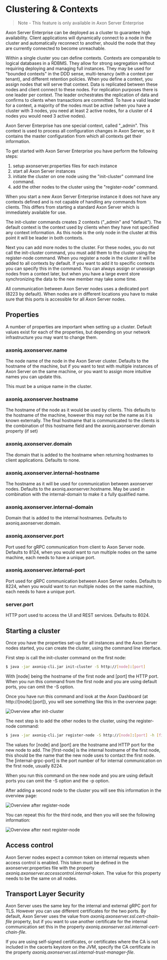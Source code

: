 # Clustering & Contexts

> Note - This feature is only available in Axon Server Enterprise

Axon Server Enterprise can be deployed as a cluster to guarantee high availability. Client applications will dynamically connect to a node in the cluster and automatically reconnect to another,
should the node that they are currently connected to become unreachable.

Within a single cluster you can define contexts. Contexts are comparable to logical databases in a RDBMS. They allow for strong segregation without requiring deploying and managing full instances.
They may be used for "bounded contexts" in the DDD sense, multi-tenancy (with a context per tenant), and different retention policies. 
When you define a context, you assign nodes that will serve that context. Data is replicated between these nodes and client connect to these nodes. For replication purposes there is one leader
per context. The leader orchestrates the replication of data and confirms to clients when transactions are committed. To have a valid leader
for a context, a majority of the nodes must be active (when you have a cluster with 3 nodes, you need at least 2 active nodes, for a cluster of 4 nodes you would need 3 active nodes).

Axon Server Enterprise has one special context, called "_admin". This context is used to process all configuration changes in Axon Server, so it contains the master configuration from which 
all contexts get their information. 

To get started with Axon Server Enterprise you have perform the following steps:

1. setup axonserver.properties files for each instance
2. start all Axon Server instances
3. initiate the cluster on one node using the "init-cluster" command line command.
4. add the other nodes to the cluster using the "register-node" command.

When you start a new Axon Server Enterprise instance it does not have any contexts defined and is not capable of handling any commands from clients. This differs from starting a standard
 Axon Server which is immediately available for use. 

The init-cluster commands creates 2 contexts ("_admin" and "default"). The default context is the context used by clients when they have not specified any context information. 
As this node is the only node in the cluster at this point it will be leader in both contexts.

Next you can add more nodes to the cluster. For these nodes, you do not call the init-cluster command, you must add them to the cluster using the register-node command. When you register a 
node in the cluster it will be added to all contexts by default. If you want to add it to specific contexts you can specify this in the command. You can always assign or unassign nodes from 
a context later, but when you have a large event store synchronizing the data to the new member may take some time. 

All communication between Axon Server nodes uses a dedicated port (8223 by default). When nodes are in different locations you have to make sure that this ports is accessible for all
Axon Server nodes.

## Properties

A number of properties are important when setting up a cluster. Default values exist for each of the properties, but depending on your network infrastructure you may want to change them.

### axoniq.axonserver.name

The node name of the node in the Axon Server cluster. Defaults to the hostname of the machine, but if you want to test with multiple instances of Axon Server on the same machine, or you want
to assign more intuitive names you can update this.

This must be a unique name in the cluster.

### axoniq.axonserver.hostname

The hostname of the node as it would be used by clients. This defaults to the hostname of the machine, however this may not be the name as it is known externally. The final hostname that is 
communicated to the clients is the combination of this hostname field and the axoniq.axonserver.domain property (if set)

### axoniq.axonserver.domain

The domain that is added to the hostname when returning hostnames to client applications. Defaults to none.

### axoniq.axonserver.internal-hostname

The hostname as it will be used for communication between axonserver nodes. Defaults to the axoniq.axonserver.hostname.
May be used in combination with the internal-domain to make it a fully qualified name. 

### axoniq.axonserver.internal-domain

Domain that is added to the internal hostnames. Defaults to axoniq.axonserver.domain.

### axoniq.axonserver.port

Port used for gRPC communication from client to Axon Server node. Defaults to 8124, when you would want to run multiple nodes 
on the same machine, each needs to have a unique port.

### axoniq.axonserver.internal-port

Port used for gRPC communication between Axon Server nodes. Defaults to 8224, when you would want to run multiple nodes 
on the same machine, each needs to have a unique port.

### server.port

HTTP port used to access the UI and REST services. Defaults to 8024.


## Starting a cluster

Once you have the properties set-up for all instances and the Axon Server nodes started, you can
create the cluster, using the command line interface.

First step is call the init-cluster command on the first node:

```bash
$ java -jar axoniq-cli.jar init-cluster -S http://[node]:[port] 
```

With [node] being the hostname of the first node and [port] the HTTP port. When you run this command
from the first node and you are using default ports, you can omit the -S option.

Once you have run this command and look at the Axon Dashboard (at http://[node]:[port]), you will see something
like this in the overview page:

![Overview after init-cluster](/.gitbook/assets/axonserver-overview1.png)

The next step is to add the other nodes to the cluster, using the register-node command:

```bash
$ java -jar axoniq-cli.jar register-node -S http://[node]:[port] -h [first-node] -p [internal-grpc-port]
```

The values for [node] and [port] are the hostname and HTTP port for the new node to add. The [first-node] is the internal hostname of 
the first node, this should be the name that the new node uses to contact the first node. The [internal-grpc-port] is the port number of
for internal communication on the first node, usually 8224. 

When you run this command on the new node and you are using default ports you can omit the -S option and the -p option. 

After adding a second node to the cluster you will see this information in the overview page:

![Overview after register-node](/.gitbook/assets/axonserver-overview2.png)

You can repeat this for the third node, and then you will see the following information:

![Overview after next register-node](/.gitbook/assets/axonserver-overview3.png)

## Access control

Axon Server nodes expect a common token on internal requests when access control is enabled. This token must be defined in the axonserver.properties file 
with the property *axoniq.axonserver.accesscontrol.internal-token*. The value for this property needs to be the same on all nodes.   

## Transport Layer Security

Axon Server uses the same key for the internal and external gRPC port for TLS. However you can use different certificates for the two ports. 
By default, Axon Server uses the value from *axoniq.axonserver.ssl.cert-chain-file* property, but if you want to use another certificate for the internal communication 
set this in the property *axoniq.axonserver.ssl.internal-cert-chain-file*. 

If you are using self-signed certificates, or certificates where the CA is not included in the cacerts keystore on the JVM, 
specify the CA certificate in the property *axoniq.axonserver.ssl.internal-trust-manager-file*.  

